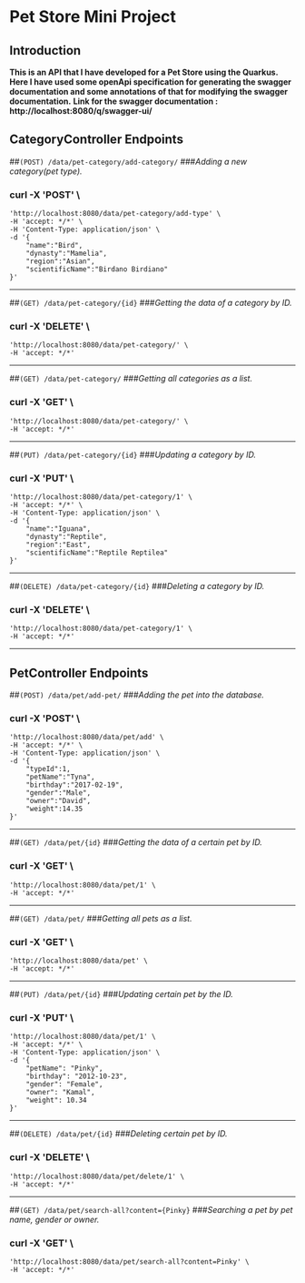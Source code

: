 # Pet Store Mini Project

## Introduction

**This is an API that I have developed for a Pet Store using the Quarkus. Here I have used some openApi specification for generating the swagger documentation and some annotations of that for modifying the swagger documentation.**
**Link for the swagger documentation : http://localhost:8080/q/swagger-ui/**

## CategoryController Endpoints

##``(POST) /data/pet-category/add-category/``
###*Adding a new category(pet type).*
###  curl -X 'POST' \
    'http://localhost:8080/data/pet-category/add-type' \
    -H 'accept: */*' \
    -H 'Content-Type: application/json' \
    -d '{
        "name":"Bird",
        "dynasty":"Mamelia",
        "region":"Asian",
        "scientificName":"Birdano Birdiano"
    }'
---
##``(GET) /data/pet-category/{id}``
###*Getting the data of a category by ID.*
###  curl -X 'DELETE' \
    'http://localhost:8080/data/pet-category/' \
    -H 'accept: */*'
---
##``(GET) /data/pet-category/``
###*Getting all categories as a list.*
###  curl -X 'GET' \
    'http://localhost:8080/data/pet-category/' \
    -H 'accept: */*'
---
##``(PUT) /data/pet-category/{id}``
###*Updating a category by ID.*
###  curl -X 'PUT' \
    'http://localhost:8080/data/pet-category/1' \
    -H 'accept: */*' \
    -H 'Content-Type: application/json' \
    -d '{
        "name":"Iguana",
        "dynasty":"Reptile",
        "region":"East",
        "scientificName":"Reptile Reptilea"
    }'
---
##``(DELETE) /data/pet-category/{id}``
###*Deleting a category by ID.*
###  curl -X 'DELETE' \
    'http://localhost:8080/data/pet-category/1' \
    -H 'accept: */*'
---
## PetController Endpoints

##``(POST) /data/pet/add-pet/``
###*Adding the pet into the database.*
### curl -X 'POST' \
    'http://localhost:8080/data/pet/add' \
    -H 'accept: */*' \
    -H 'Content-Type: application/json' \
    -d '{
        "typeId":1,
        "petName":"Tyna",
        "birthday":"2017-02-19",
        "gender":"Male",
        "owner":"David",
        "weight":14.35
    }'
---
##``(GET) /data/pet/{id}``
###*Getting the data of a certain pet by ID.*
###  curl -X 'GET' \
    'http://localhost:8080/data/pet/1' \
    -H 'accept: */*'
---
##``(GET) /data/pet/``
###*Getting all pets as a list.*
###  curl -X 'GET' \
    'http://localhost:8080/data/pet' \
    -H 'accept: */*'
---
##``(PUT) /data/pet/{id}``
###*Updating certain pet by the ID.*
###  curl -X 'PUT' \
    'http://localhost:8080/data/pet/1' \
    -H 'accept: */*' \
    -H 'Content-Type: application/json' \
    -d '{
        "petName": "Pinky",
        "birthday": "2012-10-23",
        "gender": "Female",
        "owner": "Kamal",
        "weight": 10.34
    }'
---
##``(DELETE) /data/pet/{id}``
###*Deleting certain pet by ID.*
###  curl -X 'DELETE' \
    'http://localhost:8080/data/pet/delete/1' \
    -H 'accept: */*'
---
##``(GET) /data/pet/search-all?content={Pinky}``
###*Searching a pet by pet name, gender or owner.*
###  curl -X 'GET' \
    'http://localhost:8080/data/pet/search-all?content=Pinky' \
    -H 'accept: */*'